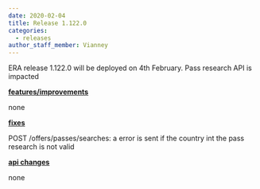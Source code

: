 ```yaml
---
date: 2020-02-04
title: Release 1.122.0
categories:
  - releases
author_staff_member: Vianney
---
```

ERA release 1.122.0 will be deployed on 4th February. Pass research API is impacted

<!--more-->

**<u>features/improvements</u>**

none

**<u>fixes</u>**

POST /offers/passes/searches: a error is sent if the country int the pass research is not valid

**<u>api changes</u>**

none


  
